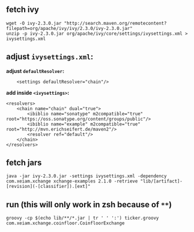 fetch ivy
---

    wget -O ivy-2.3.0.jar "http://search.maven.org/remotecontent?filepath=org/apache/ivy/ivy/2.3.0/ivy-2.3.0.jar"
    unzip -p ivy-2.3.0.jar org/apache/ivy/core/settings/ivysettings.xml > ivysettings.xml

adjust `ivysettings.xml`:
---

**adjust `defaultResolver`:**

        <settings defaultResolver="chain"/>

**add inside `<ivysettings>`:**


    <resolvers>
        <chain name="chain" dual="true">
            <ibiblio name="sonatype" m2compatible="true" root="https://oss.sonatype.org/content/groups/public"/>
            <ibiblio name="example" m2compatible="true" root="http://mvn.erichseifert.de/maven2"/>
            <resolver ref="default"/>
        </chain>
    </resolvers>

fetch jars
---

    java -jar ivy-2.3.0.jar -settings ivysettings.xml -dependency com.xeiam.xchange xchange-examples 2.1.0 -retrieve "lib/[artifact]-[revision](-[classifier]).[ext]"

run (this will only work in zsh because of `**`)
---

    groovy -cp $(echo lib/**/*.jar | tr ' ' ':') ticker.groovy com.xeiam.xchange.coinfloor.CoinfloorExchange
